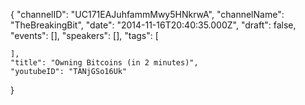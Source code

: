 {
    "channelID": "UC171EAJuhfammMwy5HNkrwA",
    "channelName": "TheBreakingBit",
    "date": "2014-11-16T20:40:35.000Z",
    "draft": false,
    "events": [],
    "speakers": [],
    "tags": [

    ],
    "title": "Owning Bitcoins (in 2 minutes)",
    "youtubeID": "TANjGSo16Uk"
}
